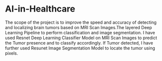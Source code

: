 # AI-in-Healthcare

The scope of the project is to improve the speed and accuracy of detecting and localizing brain tumors based on MRI Scan Images.The layered Deep Learning Pipeline to perform classification and image segmentation.
I have used Resnet Deep Learning Classifier Model on MRI Scan Images to predict the Tumor presence and to classify accordingly. If Tumor detected, I have further used Resunet Image Segmentation Model to locate the tumor using pixels. 
